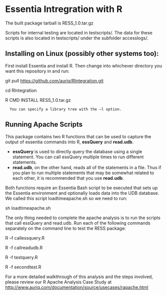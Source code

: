 # Essentia Intregration with R

The built package tarball is RESS_1.0.tar.gz

Scripts for internal testing are located in testscripts/. The data for these scripts is also located in testscripts/ under the subfolder accesslogs/.

## Installing on Linux (possibly other systems too):

First install Essentia and install R. Then change into whichever directory you want this repository in and run:

git pull https://github.com/auriq/RIntegration.git

cd RIntegration

R CMD INSTALL RESS_1.0.tar.gz

      You can specify a library tree with the –l option.

## Running Apache Scripts

This package contains two R functions that can be used to capture the output of essentia commands into R, **essQuery** and **read.udb**.

* **essQuery** is used to directly query the database using a single statement. You can call essQuery multiple times to run different statements.
* **read.udb**, on the other hand, reads all of the statements in a file. Thus if you plan to run multiple statements
  that may be somewhat related to each other, it is recommended that you use **read.udb**.

Both functions require an Essentia Bash script to be executed that sets up the Essentia environment and optionally loads data into the UDB database. 
We called this script loadtimeapache.sh so we need to run:

sh loadtimeapache.sh

The only thing needed to complete the apache analysis is to run the scripts that call essQuery and read.udb. Run each of the following commands separately on the command line to test the RESS package:

R –f callessquery.R

R -f callreadudb.R

R -f testquery.R

R -f secondtest.R

For a more detailed walkthrough of this analysis and the steps involved, please review our R Apache Analysis Case Study at http://www.auriq.com/documentation/source/usecases/rapache.html

